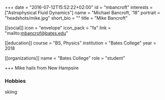 +++
date = "2016-07-12T15:52:22+02:00"
id = "mbancroft"
interests = ["Astrophysical Fluid Dynamics"]
name = "Michael Bancroft, '18"
portrait = "headshots/mike.jpg"
short_bio = ""
title = "Mike Bancroft"

[[social]]
    icon = "envelope"
    icon_pack = "fa"
    link = "mailto:mbancrof@bates.edu"

[[education]]
    course = "BS, Physics"
    institution = "Bates College"
    year = 2018

[[organizations]]
    name = "Bates College"
    role = "student"

+++ 
Mike hails from New Hampsire
### Hobbies
skiing
